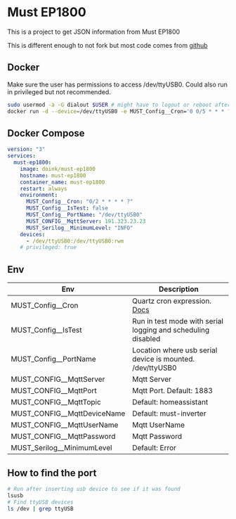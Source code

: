 # Must EP1800

This is a project to get JSON information from Must EP1800

This is different enough to not fork but most code comes from [github](https://github.com/dylangmiles/docker-must-homeassistant)

## Docker

Make sure the user has permissions to access /dev/ttyUSB0. Could also run in privileged but not recommended.

```bash
sudo usermod -a -G dialout $USER # might have to logout or reboot after this
docker run -d --device=/dev/ttyUSB0 -e MUST_Config__Cron='0 0/5 * * * ?' -e MUST_CONFIG__MqttServer='serverNameOrIP' -e MUST_CONFIG__MqttUserName='username' -e MUST_CONFIG__MqttPassword='pass' doink/must-ep1800
```

## Docker Compose

```yaml
version: "3"
services:
  must-ep1800:
    image: doink/must-ep1800
    hostname: must-ep1800
    container_name: must-ep1800
    restart: always
    environment:
      MUST_Config__Cron: "0/2 * * * * ?"
      MUST_Config__IsTest: false
      MUST_Config__PortName: "/dev/ttyUSB0"
      MUST_CONFIG__MqttServer: 191.323.23.23
      MUST_Serilog__MinimumLevel: "INFO"
    devices:
      - /dev/ttyUSB0:/dev/ttyUSB0:rwm
    # privileged: true
```

## Env

[quartz]: https://www.quartz-scheduler.net/documentation/quartz-3.x/tutorial/crontriggers.html#example-cron-expressions

| Env                         | Description                                                  |
| --------------------------- | ------------------------------------------------------------ |
| MUST_Config__Cron           | Quartz cron expression. [Docs][quartz]                       |
| MUST_Config__IsTest         | Run in test mode with serial logging and scheduling disabled |
| MUST_Config__PortName       | Location where usb serial device is mounted. /dev/ttyUSB0    |
| MUST_CONFIG__MqttServer     | Mqtt Server                                                  |
| MUST_CONFIG__MqttPort       | Mqtt Port. Default: 1883                                     |
| MUST_CONFIG__MqttTopic      | Default: homeassistant                                       |
| MUST_CONFIG__MqttDeviceName | Default: must-inverter                                       |
| MUST_CONFIG__MqttUserName   | Mqtt UserName                                                |
| MUST_CONFIG__MqttPassword   | Mqtt Password                                                |
| MUST_Serilog__MinimumLevel  | Default: Error                                               |

## How to find the port

```bash
# Run after inserting usb device to see if it was found
lsusb
# Find ttyUSB devices
ls /dev | grep ttyUSB
```
